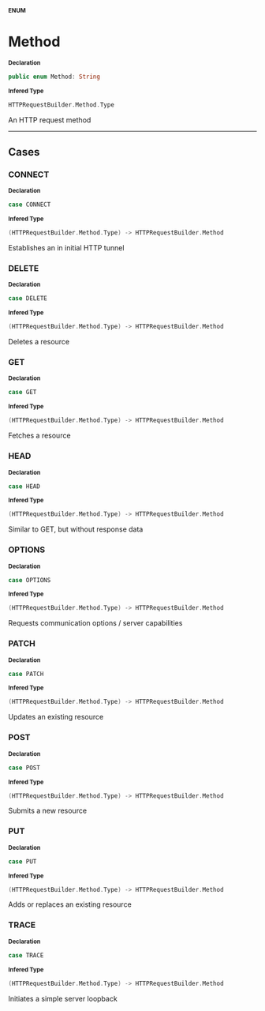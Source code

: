 <sub>**ENUM**</sub>
# Method

<sub>**Declaration**</sub>
```swift
public enum Method: String
```

<sub>**Infered Type**</sub>
```swift
HTTPRequestBuilder.Method.Type
```

An HTTP request method

--------------------

## Cases
### CONNECT

<sub>**Declaration**</sub>
```swift
case CONNECT
```

<sub>**Infered Type**</sub>
```swift
(HTTPRequestBuilder.Method.Type) -> HTTPRequestBuilder.Method
```

Establishes an in initial HTTP tunnel

### DELETE

<sub>**Declaration**</sub>
```swift
case DELETE
```

<sub>**Infered Type**</sub>
```swift
(HTTPRequestBuilder.Method.Type) -> HTTPRequestBuilder.Method
```

Deletes a resource

### GET

<sub>**Declaration**</sub>
```swift
case GET
```

<sub>**Infered Type**</sub>
```swift
(HTTPRequestBuilder.Method.Type) -> HTTPRequestBuilder.Method
```

Fetches a resource

### HEAD

<sub>**Declaration**</sub>
```swift
case HEAD
```

<sub>**Infered Type**</sub>
```swift
(HTTPRequestBuilder.Method.Type) -> HTTPRequestBuilder.Method
```

Similar to GET, but without response data

### OPTIONS

<sub>**Declaration**</sub>
```swift
case OPTIONS
```

<sub>**Infered Type**</sub>
```swift
(HTTPRequestBuilder.Method.Type) -> HTTPRequestBuilder.Method
```

Requests communication options / server capabilities

### PATCH

<sub>**Declaration**</sub>
```swift
case PATCH
```

<sub>**Infered Type**</sub>
```swift
(HTTPRequestBuilder.Method.Type) -> HTTPRequestBuilder.Method
```

Updates an existing resource

### POST

<sub>**Declaration**</sub>
```swift
case POST
```

<sub>**Infered Type**</sub>
```swift
(HTTPRequestBuilder.Method.Type) -> HTTPRequestBuilder.Method
```

Submits a new resource

### PUT

<sub>**Declaration**</sub>
```swift
case PUT
```

<sub>**Infered Type**</sub>
```swift
(HTTPRequestBuilder.Method.Type) -> HTTPRequestBuilder.Method
```

Adds or replaces an existing resource

### TRACE

<sub>**Declaration**</sub>
```swift
case TRACE
```

<sub>**Infered Type**</sub>
```swift
(HTTPRequestBuilder.Method.Type) -> HTTPRequestBuilder.Method
```

Initiates a simple server loopback



